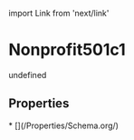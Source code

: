 import Link from 'next/link'
# Nonprofit501c1

undefined

## Properties

<Grid>
* [](/Properties/Schema.org/)

</Grid>

